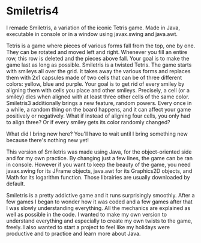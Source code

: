 # Smiletris4
I remade Smiletris, a variation of the iconic Tetris game. Made in Java, executable in console or in a window using javax.swing and java.awt.

Tetris is a game where pieces of various forms fall from the top, one by one. They can be rotated and moved left and right. Whenever you fill an entire row, this row is deleted and the pieces above fall. Your goal is to make the game last as long as possible.
Smiletris is a twisted Tetris. The game starts with smileys all over the grid. It takes away the various forms and replaces them with 2x1 capsules made of two cells that can be of three different colors: yellow, blue and purple. Your goal is to get rid of every smiley by aligning them with cells you place and other smileys. Precisely, a cell (or a smiley) dies when aligned with at least three other cells of the same color.
Smiletris3 additionally brings a new feature, random powers. Every once in a while, a random thing on the board happens, and it can affect your game positively or negatively. What if instead of aligning four cells, you only had to align three? Or if every smiley gets its color randomly changed?

What did I bring new here? You'll have to wait until I bring something new because there's nothing new yet!

This version of Smiletris was made using Java, for the object-oriented side and for my own practice. By changing just a few lines, the game can be ran in console. However if you want to keep the beauty of the game, you need javax.swing for its JFrame objects, java.awt for its Graphics2D objects, and Math for its logarithm function. Those librairies are usually downloaded by default.

Smiletris is a pretty addictive game and it runs surprisingly smoothly. After a few games I began to wonder how it was coded and a few games after that I was slowly understanding everything. All the mechanics are explained as well as possible in the code. I wanted to make my own version to understand everything and especially to create my own twists to the game, freely. I also wanted to start a project to feel like my holidays were productive and to practice and learn more about Java.
